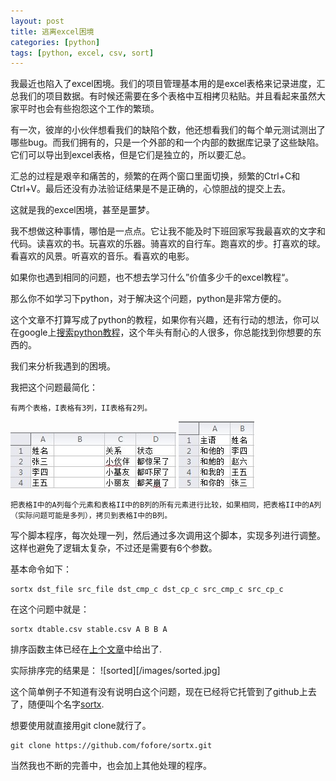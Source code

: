 ```yaml
---
layout: post
title: 逃离excel困境
categories: [python]
tags: [python, excel, csv, sort] 
---
```


我最近也陷入了excel困境。我们的项目管理基本用的是excel表格来记录进度，汇总我们的项目数据。有时候还需要在多个表格中互相拷贝粘贴。并且看起来虽然大家平时也会有些抱怨这个工作的繁琐。

有一次，彼岸的小伙伴想看我们的缺陷个数，他还想看我们的每个单元测试测出了哪些bug。而我们拥有的，只是一个外部的和一个内部的数据库记录了这些缺陷。它们可以导出到excel表格，但是它们是独立的，所以要汇总。

汇总的过程是艰辛和痛苦的，频繁的在两个窗口里面切换，频繁的Ctrl+C和Ctrl+V。最后还没有办法验证结果是不是正确的，心惊胆战的提交上去。

这就是我的excel困境，甚至是噩梦。

我不想做这种事情，哪怕是一点点。它让我不能及时下班回家写我最喜欢的文字和代码。读喜欢的书。玩喜欢的乐器。骑喜欢的自行车。跑喜欢的步。打喜欢的球。看喜欢的风景。听喜欢的音乐。看喜欢的电影。

如果你也遇到相同的问题，也不想去学习什么”价值多少千的excel教程“。
 
那么你不如学习下python，对于解决这个问题，python是非常方便的。

这个文章不打算写成了python的教程，如果你有兴趣，还有行动的想法，你可以在google上[搜索python教程](https://www.google.com.hk/search?q=python+%E6%95%99%E7%A8%8B&oq=python+%E6%95%99%E7%A8%8B&aqs=chrome.0.57j0l3.1772j0&sourceid=chrome&ie=UTF-8)，这个年头有耐心的人很多，你总能找到你想要的东西的。

我们来分析我遇到的困境。

我把这个问题最简化：

    有两个表格，I表格有3列，II表格有2列。

![I表格](/images/dtable.jpg)
![II表格](/images/atable.jpg)

    把表格I中的A列每个元素和表格II中的B列的所有元素进行比较，如果相同，把表格II中的A列（实际问题可能是多列），拷贝到表格I中的B列。

写个脚本程序，每次处理一列，然后通过多次调用这个脚本，实现多列进行调整。这样也避免了逻辑太复杂，不过还是需要有6个参数。

基本命令如下：

    sortx dst_file src_file dst_cmp_c dst_cp_c src_cmp_c src_cp_c

在这个问题中就是：
    
    sortx dtable.csv stable.csv A B B A

排序函数主体已经在[上个文章](http://fofore.com/2013/07/do-not-sort-manully/)中给出了.

实际排序完的结果是：
![sorted][/images/sorted.jpg]

这个简单例子不知道有没有说明白这个问题，现在已经将它托管到了github上去了，随便叫个名字[sortx](https://github.com/fofore/sortx).

想要使用就直接用git clone就行了。

    git clone https://github.com/fofore/sortx.git

当然我也不断的完善中，也会加上其他处理的程序。
